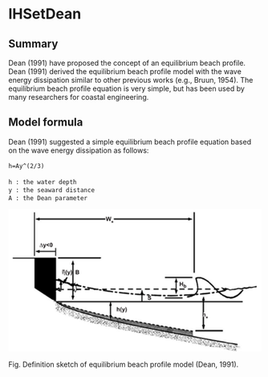 # IHSetDean

## Summary

Dean (1991) have proposed the concept of an equilibrium beach profile. Dean (1991) derived the equilibrium beach profile model with the wave energy dissipation similar to other previous works (e.g., Bruun, 1954). The equilibrium beach profile equation is very simple, but has been used by many researchers for coastal engineering.

## Model formula

Dean (1991) suggested a simple equilibrium beach profile equation based on the wave energy dissipation as follows:

```text
h=Ay^(2/3)

h : the water depth
y : the seaward distance
A : the Dean parameter
```

![Definition sketch of equilibrium beach profile model](_static/images/Imagen1.png)

Fig. Definition sketch of equilibrium beach profile model (Dean, 1991).
